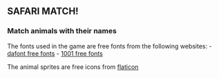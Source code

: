 ## SAFARI MATCH!
### Match animals  with their names

The fonts used in the game are free fonts from the following websites:
    - [dafont free fonts](https://www.dafont.com/)
    - [1001 free fonts](https://www.1001freefonts.com/)

The animal sprites are free icons from [flaticon](https://www.flaticon.com/)




